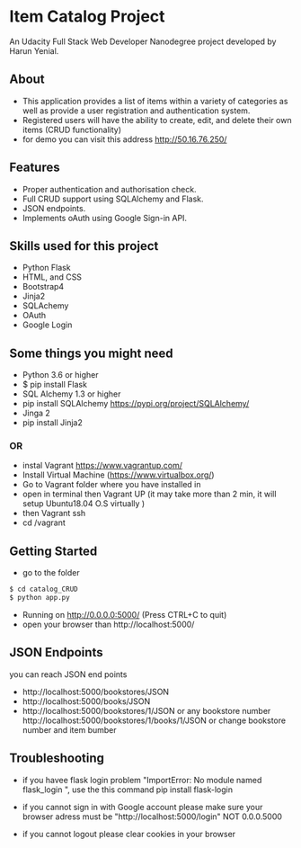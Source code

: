# Item Catalog Project


An Udacity Full Stack Web Developer  Nanodegree project developed by Harun Yenial.

## About
- This application provides a list of items within a variety of categories as well as provide a user registration and authentication system. 
- Registered users will have the ability to create, edit, and delete their own items (CRUD functionality)
- for demo you can visit this address http://50.16.76.250/

## Features

- Proper authentication and authorisation check.
- Full CRUD support using SQLAlchemy and Flask.
- JSON endpoints.
- Implements oAuth using Google Sign-in API.

## Skills used for this project
- Python Flask
- HTML, and CSS
- Bootstrap4
- Jinja2
- SQLAchemy
- OAuth
- Google Login


## Some things you might need
- Python 3.6 or higher
- $ pip install Flask
- SQL Alchemy 1.3 or higher
- pip install SQLAlchemy https://pypi.org/project/SQLAlchemy/
- Jinga 2 
- pip install Jinja2

### OR

- instal Vagrant https://www.vagrantup.com/
- Install Virtual Machine (https://www.virtualbox.org/) 
- Go to Vagrant folder where you have installed in
- open in terminal then Vagrant UP (it may take more than 2 min, it will setup Ubuntu18.04 O.S virtually )
- then Vagrant ssh
- cd /vagrant


## Getting Started
- go to the folder

 ```sh
$ cd catalog_CRUD
$ python app.py
 ```
 - Running on http://0.0.0.0:5000/ (Press CTRL+C to quit)
 - open your browser than http://localhost:5000/
 
## JSON Endpoints
you can reach JSON end points
- http://localhost:5000/bookstores/JSON
- http://localhost:5000/books/JSON
- http://localhost:5000/bookstores/1/JSON or any bookstore number 
http://localhost:5000/bookstores/1/books/1/JSON or change bookstore number and item bumber

## Troubleshooting
- if you havee flask login problem "ImportError: No module named flask_login
", use the this command  pip install flask-login

- if you cannot sign in with Google account please make sure your browser adress must be "http://localhost:5000/login" NOT 0.0.0.5000
- if you cannot logout please clear cookies in your browser


